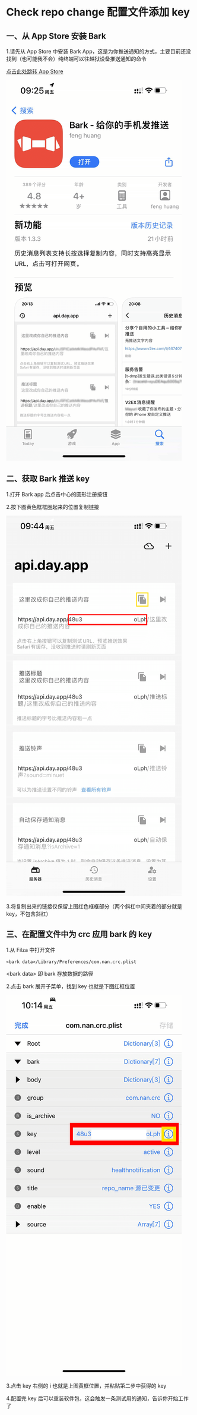 # Check repo change 配置文件添加 key
## 一、从 App Store 安装 Bark

1.请先从 App Store 中安装 Bark App，这是为你推送通知的方式，主要目前还没找到（也可能我不会）纯终端可以往越狱设备推送通知的命令

[点击此处跳转 App Store](https://apps.apple.com/app/id1403753865 "Bark")

![image_1_1_1_light](./images/image_1_1_1_light.png)
## 二、获取 Bark 推送 key

1.打开 Bark app 后点击中心的圆形注册按钮

2.按下图黄色框框圈起来的位置复制链接

![image_2_1_1_light](./images/image_2_1_1_light.png)

3.将复制出来的链接仅保留上图红色框框部分（两个斜杠中间夹着的部分就是 key，不包含斜杠）
## 三、在配置文件中为 crc 应用 bark 的 key

1.从 Filza 中打开文件

	<bark data>/Library/Preferences/com.nan.crc.plist

\<bark data\> 即 bark 存放数据的路径

2.点击 bark 展开子菜单，找到 key 也就是下图红框位置

![image_3_2_1_light](./images/image_3_2_1_light.png)

3.点击 key 右侧的 i 也就是上图黄框位置，并粘贴第二步中获得的 key

4.配置完 key 后可以重装软件包，这会触发一条测试用的通知，告诉你开始工作了
